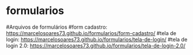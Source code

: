 # formularios
#Arquivos de formulários
#form cadastro: https://marcelosoares73.github.io/formularios/form-cadastro/
#tela de login: https://marcelosoares73.github.io/formularios/tela-de-login/
#tela de login 2.0: https://marcelosoares73.github.io/formularios/tela-de-login-2.0/
